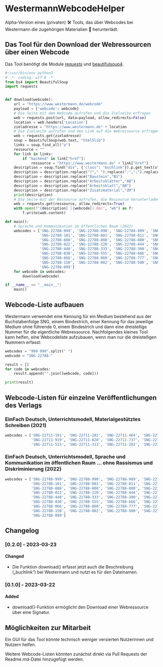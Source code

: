 # WestermannWebcodeHelper
Alpha-Version eines (privaten) 🛠 Tools, das über Webcodes bei Westermann die zugehörigen Materialien 🔽 herunterlädt.

## Das Tool für den Download der Webressourcen über einen Webcode

Das Tool benötigt die Module [requests](https://pypi.org/project/requests/) und [beautifulsoup4](https://pypi.org/project/beautifulsoup4/).

```python
#!/usr/bin/env python3
# -*- coding: utf-8 -*-
from bs4 import BeautifulSoup
import requests


def download(webcode):
    url = "https://www.westermann.de/webcode"
    payload = {'webcode': webcode}
    # Die Seite mit dem Webcode aufrufen und die Zielseite erfragen
    web = requests.post(url, data=payload, allow_redirects=False)
    location = web.headers['Location']
    zieladresse = "https://www.westermann.de" + location
    # Die Zielseite aufrufen und den Link auf die Webressource erfragen
    web = requests.get(zieladresse)
    soup = BeautifulSoup(web.text, "html5lib")
    links = soup.find_all("a")
    ressource = ""
    for link in links:
        if "backend" in link["href"]:
            ressource = "https://www.westermann.de" + link["href"]
    description = soup.find("div", {"class": "buchlink"}).p.get_text(strip=True)
    description = description.replace("?"," ").replace(":",";").replace("/","-")
    description = description.replace("Baustein","BS")
    description = description.replace("Arbeitsblätter","AB")
    description = description.replace("Arbeitsblatt","AB")
    description = description.replace("Zusatzmaterial","ZM")
    print(description)
    # Die Seite mit der Ressource aufrufen, die Ressource herunterladen
    web = requests.get(ressource, allow_redirects=True)
    with open(f"{description} [{webcode}].doc", "wb") as f:
        f.write(web.content)

def main():
    # Sprache und Kommunikation im öffentlichen Raum (2022)
    webcodes = ['SNG-22788-999', 'SNG-22788-990', 'SNG-22788-909', 'SNG-22788-100', 'SNG-22788-111', 'SNG-22788-110',
                'SNG-22788-101', 'SNG-22788-001', 'SNG-22788-011', 'SNG-22788-008', 'SNG-22788-800', 'SNG-22788-088',
                'SNG-22788-888', 'SNG-22788-808', 'SNG-22788-880', 'SNG-22788-222', 'SNG-22788-900', 'SNG-22788-202',
                'SNG-22788-022', 'SNG-22788-220', 'SNG-22788-444', 'SNG-22788-400', 'SNG-22788-404', 'SNG-22788-044',
                'SNG-22788-440', 'SNG-22788-333', 'SNG-22788-300', 'SNG-22788-303', 'SNG-22788-330', 'SNG-22788-033',
                'SNG-22788-030', 'SNG-22788-555', 'SNG-22788-666', 'SNG-22788-600', 'SNG-22788-606', 'SNG-22788-660',
                'SNG-22788-066', 'SNG-22788-060', 'SNG-22788-777', 'SNG-22788-700', 'SNG-22788-750', 'SNG-22788-850',
                'SNG-22788-150', 'SNG-22788-002', 'SNG-22788-500', 'SNG-22788-000', 'SNG-22788-090', 'SNG-22788-009',
                'SNG-22788-099']
    for webcode in webcodes:
        download(webcode)

if __name__ == "__main__":
    main()
```

## Webcode-Liste aufbauen 

Westermann verwendet eine Kennung für ein Medium bestehend aus der Buchstabenfolge SNG, einem Bindestrich, einer Kennung für das jeweilige Medium ohne führende 0, einem Bindestrich und dann eine dreistellige Nummer für die eigentliche Webressource. Nachfolgendes kleines Tool kann helfen, eine Webcodeliste aufzubauen, wenn man nur die dreistelligen Nummern erfasst:

```python
webcodes = "999 990".split(" ")
webcode = "SNG-22788-"

result = []
for code in webcodes:
    result.append("".join([webcode, code]))

print(result)
```
## Webcode-Listen für einzelne Veröffentlichungen des Verlags

### EinFach Deutsch, Unterrichtsmodell, Materialgestütztes Schreiben (2021)

```python
webcodes = ['SNG-22711-191', 'SNG-22711-282', 'SNG-22711-464', 'SNG-22711-373', 'SNG-22711-000', 'SNG-22711-222',
            'SNG-22711-919', 'SNG-22711-828', 'SNG-22711-737', 'SNG-22711-646', 'SNG-22711-535', 'SNG-22711-424', 
            'SNG-22711-515', 'SNG-22711-313', 'SNG-22711-202', 'SNG-22711-909', 'SNG-22711-111', 'SNG-22711-311']
```

### EinFach Deutsch, Unterrichtsmodell, Sprache und Kommunikation im öffentlichen Raum … ohne Rassismus und Diskriminierung (2022)

```python
webcodes = ['SNG-22788-999', 'SNG-22788-990', 'SNG-22788-909', 'SNG-22788-100', 'SNG-22788-111', 'SNG-22788-110',
            'SNG-22788-101', 'SNG-22788-001', 'SNG-22788-011', 'SNG-22788-008', 'SNG-22788-800', 'SNG-22788-088',
            'SNG-22788-888', 'SNG-22788-808', 'SNG-22788-880', 'SNG-22788-222', 'SNG-22788-900', 'SNG-22788-202',
            'SNG-22788-022', 'SNG-22788-220', 'SNG-22788-444', 'SNG-22788-400', 'SNG-22788-404', 'SNG-22788-044',
            'SNG-22788-440', 'SNG-22788-333', 'SNG-22788-300', 'SNG-22788-303', 'SNG-22788-330', 'SNG-22788-033',
            'SNG-22788-030', 'SNG-22788-555', 'SNG-22788-666', 'SNG-22788-600', 'SNG-22788-606', 'SNG-22788-660',
            'SNG-22788-066', 'SNG-22788-060', 'SNG-22788-777', 'SNG-22788-700', 'SNG-22788-750', 'SNG-22788-850',
            'SNG-22788-150', 'SNG-22788-002', 'SNG-22788-500', 'SNG-22788-000', 'SNG-22788-090', 'SNG-22788-009',
            'SNG-22788-099']
```

## Changelog

### [0.2.0] - 2023-03-23
#### Changed 
- Die Funktion download() erfasst jetzt auch die Beschreibung („buchlink“) bei Westermann und nutzt es für den Dateinamen.

### [0.1.0] - 2023-03-22
#### Added
- download()-Funktion ermöglicht den Download einer Webressource über eine Signatur.

## Möglichkeiten zur Mitarbeit 

Ein GUI für das Tool könnte technisch weniger versierten Nutzerinnen und Nutzern helfen.

Weitere Webcode-Listen könnten zunächst direkt via Pull Requests der Readme.md-Datei hinzugefügt werden. 
